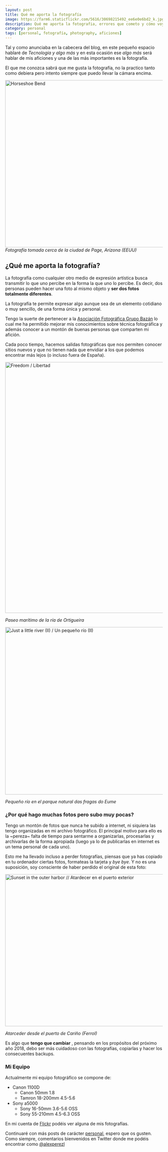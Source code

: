 ```yaml
---
layout: post
title: Qué me aporta la fotografía
image: https://farm6.staticflickr.com/5616/30698215492_ee6e0e6bd2_k.jpg
description: Qué me aporta la fotografia, errores que cometo y cómo voy a solucionarlos
category: personal
tags: [personal, fotografía, photography, aficiones]
---
```


Tal y como anunciaba en la cabecera del blog, en este pequeño espacio hablaré de _Tecnología y algo más_ y en esta ocasión ese _algo más_ será hablar de mis aficiones y una de las más importantes es la fotografía.

<!-- more -->

El que me conozca sabrá que me gusta la fotografía, no la practico tanto como debiera pero intento siempre que puedo llevar la cámara encima. 

<a data-flickr-embed="true" data-footer="true"  href="https://www.flickr.com/photos/alejandroperezl/36478314322/in/dateposted/" title="Horseshoe Bend"><img src="https://farm5.staticflickr.com/4398/36478314322_906ef75c26_c.jpg" width="800" height="533" alt="Horseshoe Bend"></a><script async src="//embedr.flickr.com/assets/client-code.js" charset="utf-8"></script>
_Fotografía tomada cerca de la ciudad de Page, Arizona (EEUU)_

## ¿Qué me aporta la fotografía?

La fotografía como cualquier otro medio de expresión artística busca transmitir lo que uno percibe en la forma la que uno lo percibe. Es decir, dos personas pueden hacer una foto al mismo objeto y __ser dos fotos totalmente diferentes__. 

La fotografía te permite expresar algo aunque sea de un elemento cotidiano o muy sencillo, de una forma única y personal.

Tengo la suerte de pertenecer a la [Asociación Fotográfica Grupo Bazán](http://fotografiagrupobazan.blogspot.com.es/) lo cual me ha permitido mejorar mis conocimientos sobre técnica fotográfica y además conocer a un montón de buenas personas que comparten mi afición.

Cada poco tiempo, hacemos salidas fotográficas que nos permiten conocer sitios nuevos y que no tienen nada que envidiar a los que podemos encontrar más lejos (o incluso fuera de España).

<a data-flickr-embed="true" data-footer="true"  href="https://www.flickr.com/photos/alejandroperezl/30726898911/in/dateposted/" title="Freedom / Libertad"><img src="https://farm6.staticflickr.com/5619/30726898911_c040fa6eb6_c.jpg" width="534" height="800" alt="Freedom / Libertad"></a><script async src="//embedr.flickr.com/assets/client-code.js" charset="utf-8"></script>

_Paseo marítimo de la ría de Ortigueira_

<a data-flickr-embed="true" data-footer="true"  href="https://www.flickr.com/photos/alejandroperezl/30698218152/in/dateposted/" title="Just a little river (II) / Un pequeño río (II)"><img src="https://farm6.staticflickr.com/5524/30698218152_5cd7270313_c.jpg" width="800" height="534" alt="Just a little river (II) / Un pequeño río (II)"></a><script async src="//embedr.flickr.com/assets/client-code.js" charset="utf-8"></script>

_Pequeño río en el parque natural das fragas do Eume_

### ¿Por qué hago muchas fotos pero subo muy pocas?

Tengo un montón de fotos que nunca he subido a internet, ni siquiera las tengo organizadas en mi archivo fotográfico. El principal motivo para ello es la ~pereza~ falta de tiempo para sentarme a organizarlas, procesarlas y archivarlas de la forma apropiada (luego ya lo de publicarlas en internet es un tema personal de cada uno).

Esto me ha llevado incluso a perder fotografías, piensas que ya has copiado en tu ordenador ciertas fotos, formateas la tarjeta y _bye bye_. Y no es una suposición, soy consciente de haber perdido el original de esta foto:

<a data-flickr-embed="true" data-footer="true"  href="https://www.flickr.com/photos/alejandroperezl/15435810247/in/dateposted/" title="Sunset in the outer harbor // Atardecer en el puerto exterior"><img src="https://farm6.staticflickr.com/5610/15435810247_c043286a6c_c.jpg" width="800" height="485" alt="Sunset in the outer harbor // Atardecer en el puerto exterior"></a><script async src="//embedr.flickr.com/assets/client-code.js" charset="utf-8"></script>

_Atarceder desde el puerto de Cariño (Ferrol)_

Es algo que __tengo que cambiar__ , pensando en los propósitos del próximo año 2018, debo ser más cuidadoso con las fotografías, copiarlas y hacer los consecuentes backups.

### Mi Equipo

Actualmente mi equipo fotográfico se compone de:

- Canon 1100D
    + Canon 50mm 1.8
    + Tamron 18-200mm 4.5-5.6
- Sony a5000
    + Sony 16-50mm 3.6-5.6 OSS
    + Sony 55-210mm 4.5-6.3 OSS
    
En mi cuenta de [Flickr](https://www.flickr.com/photos/alejandroperezl) podéis ver alguna de mis fotografías.

Continuaré con más posts de carácter [personal](http://alejandroperezlopez.com/categories/#personal), espero que os gusten. Como siempre, comentarios bienvenidos en Twitter donde me podéis encontrar como [@alexperezl](https://twitter.com/alexperezl)















